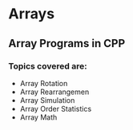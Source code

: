 # Arrays
## Array Programs in CPP
### Topics covered are:
  * Array Rotation
  * Array Rearrangemen
  * Array Simulation
  * Array Order Statistics
  * Array Math

